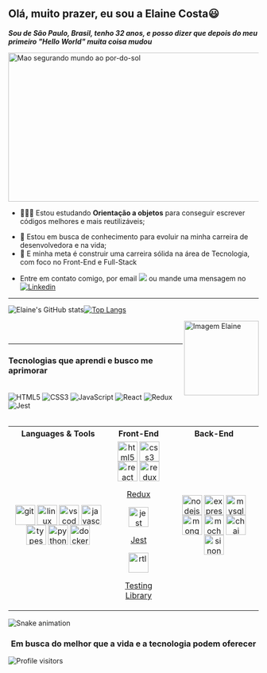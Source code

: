 <!--- Olá, esse é meu readme, fique à vontade para utilizá-lo como quiser! -->

## Olá, muito prazer, eu sou a Elaine Costa😃
***Sou de São Paulo, Brasil, tenho 32 anos, e posso dizer que depois do meu primeiro "Hello World" muita coisa mudou*** 
<div>
<!-- <img align="center" alt="Header" src="https://github.com/joaopauloaramuni/joaopauloaramuni/blob/master/img/header.png?raw=true"/> -->
</div>

<img align="center" alt="Mao segurando mundo ao por-do-sol" src="https://user-images.githubusercontent.com/98190168/219797182-8b8c9592-9b8f-416b-a566-7f26b2b025ad.jpg" width="1000" height="300" >


- 👨🏽‍💻 Estou estudando **Orientação a objetos** para conseguir escrever códigos melhores e mais reutilizáveis;
<!-- - 🌱 Estou aprendendo como fazer testes de integração nas minhas próprias **API**;  -->
- 💼 Estou em busca de conhecimento para evoluir na minha carreira de desenvolvedora e na vida;
- 🚀 E minha meta é construir uma carreira sólida na área de Tecnologia, com foco no Front-End e Full-Stack 

<!-- - 📝 Veja meu Curriculum Vitae <a href="https://gitconnected.com/johnatas-henrique/resume" target="_blank">clicando aqui</a> para mais informações. -->
- Entre em contato comigo, por email <a href = "mailto:elainerscosta@hotmal.com"><img src="https://img.shields.io/badge/Outlook-0078D4?style=for-the-badge&logo=outlook&logoColor=white" target="_blank"></a> ou mande uma mensagem no [![Linkedin](https://img.shields.io/badge/LinkedIn-0077B5?style=for-the-badge&logo=linkedin&logoColor=white)](https://www.linkedin.com/in/elainerscosta/)
-----

![Elaine's GitHub stats](https://github-readme-stats.vercel.app/api?username=ElaineCostadev&show_icons=true&theme=vision-friendly-dark)[![Top Langs](https://github-readme-stats.vercel.app/api/top-langs/?username=ElaineCostadev&layout=compact&langs_count=8&theme=vision-friendly-dark)](https://github.com/ElaineCostadev/github-readme-stats)

<img align=right src="https://i.picasion.com/pic92/13a8c0ceb97af4af2aa55d42d52e514c.gif" width="150" height="150" border="solid 100"  alt="Imagem Elaine" />
<br />

##
-----

### Tecnologias que aprendi e busco me aprimorar

<div style="display: inline_block"><br/>
  <img align="center" alt="HTML5" src="https://img.shields.io/badge/HTML5-E34F26?style=for-the-badge&logo=html5&logoColor=white" />
  <img align="center" alt="CSS3" src="https://img.shields.io/badge/CSS3-1572B6?style=for-the-badge&logo=css3&logoColor=white" />
  <img align="center" alt="JavaScript" src="https://img.shields.io/badge/JavaScript-F7DF1E?style=for-the-badge&logo=javascript&logoColor=black" />
  <img align="center" alt="React" src="https://img.shields.io/badge/React-20232A?style=for-the-badge&logo=react&logoColor=61DAFB" />
  <img align="center" alt="Redux" src="https://img.shields.io/badge/Redux-593D88?style=for-the-badge&logo=redux&logoColor=white" />
  <img align="center" alt="Jest" src="https://img.shields.io/badge/Jest-323330?style=for-the-badge&logo=Jest&logoColor=white" />
</div><br/>


<table align="center">
  <tr>
    <th>Languages & Tools</th>
    <th>Front-End</th> 
    <th>Back-End</th>
  </tr>
  <tr align="center">
    <td display="flex">
      <img align="center" alt="git" src="images/tools/git.png" width="40px"/>
      <img align="center" alt="linux Ubuntu" src="images/tools/mac.png" width="40px"/>
      <img align="center" alt="vscode" src="images/tools/vscode.png" width="40px"/>
      <img align="center" alt="javascript" src="images/tools/javascript.svg" width="40px"/>
      <img align="center" alt="typescript" src="images/tools/typescript.svg" width="40px" />
      <img align="center" alt="python" src="images/tools/python.png" width="40px" />
      <img align="center" alt="docker" src="images/tools/docker.png" width="40px"/>
    </td>
    <td align="center">
      <a href="https://html.spec.whatwg.org/multipage/" target="_blank">
      <img align="center" alt="html5" src="https://cdn.jsdelivr.net/gh/devicons/devicon/icons/html5/html5-original-wordmark.svg" width="40px" /></a>
      <a href="https://developer.mozilla.org/en-US/docs/Web/CSS/Reference" target="_blank">
      <img align="center" alt="css3" src="https://cdn.jsdelivr.net/gh/devicons/devicon/icons/css3/css3-original-wordmark.svg" width="40px" /></a>
      <a href="https://pt-br.reactjs.org/docs/getting-started.html" target="_blank">
      <img align="center" alt="react" src="https://cdn.jsdelivr.net/gh/devicons/devicon/icons/react/react-original-wordmark.svg" width="40px"/></a>
      <a href="https://redux.js.org/" target="_blank">                                                                      
      <img align="center" alt="redux" src="https://cdn.jsdelivr.net/gh/devicons/devicon/icons/redux/redux-original.svg" width="40px"/><p>Redux</p></a>
      <a href="https://jestjs.io/pt-BR/docs/getting-started" target="_blank">
      <img align="center" alt="jest" src="https://cdn.jsdelivr.net/gh/devicons/devicon/icons/jest/jest-plain.svg" width="40px"/><p>Jest</p></a>
      <a href="https://testing-library.com/docs/react-testing-library/intro/" target="_blank"> 
      <img align="center" alt="rtl" src="https://testing-library.com/img/octopus-64x64.png" width="40px"/><p>Testing Library</p></a>
    </td> 
    <td align="center">
      <img align="center" alt="nodejs" src="images/tools/nodejs.svg" width="40px"/>
      <img align="center" alt="express" src="images/tools/express.svg" width="40px"/>
      <img align="center" alt="mysql" src="images/tools/mysql.svg" width="40px"/>
      <img align="center" alt="mongodb" src="images/tools/mongodb.svg" width="40px"/>
      <img align="center" alt="mocha" src="images/tools/mocha.png" width="40px"/>
      <img align="center" alt="chai" src="images/tools/chai.png" width="40px"/>
      <img align="center" alt="sinon" src="images/tools/sinon.png" width="40px"/>
    </td>
  </tr>
</table>

![Snake animation](https://github.com/ElaineCostadev/ElaineCostadev/blob/output/github-contribution-grid-snake.svg)

<h3 align="center">Em busca do melhor que a vida e a tecnologia podem oferecer </h3>

<div>
<img alt="Profile visitors" src="https://komarev.com/ghpvc/?username=elainecostadev&style=plastic&color=orange"/>
</div>

<!---
<div>
<a href="https://stars.github.com/nominate/" target="_blank"><img src="https://img.shields.io/static/v1?label=%F0%9F%8C%9F&message=If%20useful&color=blue"/></a> <br />
<img alt="Stars" src="https://img.shields.io/github/stars/elainecostadev?style=social"/>
<img alt="Followers" src="https://img.shields.io/github/followers/elainecostadev?style=social"/>
</div>
-->

